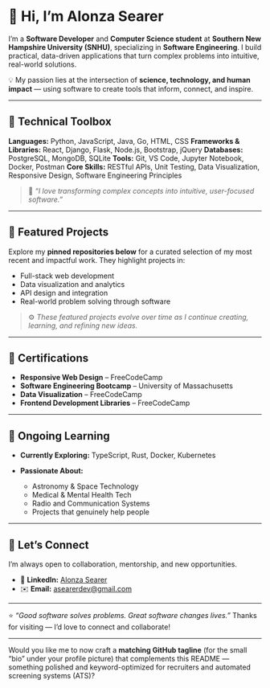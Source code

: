 # 👋 Hi, I’m Alonza Searer

I’m a **Software Developer** and **Computer Science student** at **Southern New Hampshire University (SNHU)**, specializing in **Software Engineering**. I build practical, data-driven applications that turn complex problems into intuitive, real-world solutions.

💡 My passion lies at the intersection of **science, technology, and human impact** — using software to create tools that inform, connect, and inspire.

---

## 🧰 Technical Toolbox

**Languages:** Python, JavaScript, Java, Go, HTML, CSS
**Frameworks & Libraries:** React, Django, Flask, Node.js, Bootstrap, jQuery
**Databases:** PostgreSQL, MongoDB, SQLite
**Tools:** Git, VS Code, Jupyter Notebook, Docker, Postman
**Core Skills:** RESTful APIs, Unit Testing, Data Visualization, Responsive Design, Software Engineering Principles

> 💬 *“I love transforming complex concepts into intuitive, user-focused software.”*

---

## 🌟 Featured Projects

Explore my **pinned repositories below** for a curated selection of my most recent and impactful work.
They highlight projects in:

* Full-stack web development
* Data visualization and analytics
* API design and integration
* Real-world problem solving through software

> ⚙️ *These featured projects evolve over time as I continue creating, learning, and refining new ideas.*

---

## 🏅 Certifications

* **Responsive Web Design** – FreeCodeCamp
* **Software Engineering Bootcamp** – University of Massachusetts
* **Data Visualization** – FreeCodeCamp
* **Frontend Development Libraries** – FreeCodeCamp

---

## 🌱 Ongoing Learning

* **Currently Exploring:** TypeScript, Rust, Docker, Kubernetes
* **Passionate About:**

  * Astronomy & Space Technology
  * Medical & Mental Health Tech
  * Radio and Communication Systems
  * Projects that genuinely help people

---

## 🤝 Let’s Connect

I’m always open to collaboration, mentorship, and new opportunities.

* 💼 **LinkedIn:** [Alonza Searer](https://linkedin.com/in/alonzasearer)
* ✉️ **Email:** [asearerdev@gmail.com](mailto:asearerdev@gmail.com)

---

⭐ *“Good software solves problems. Great software changes lives.”*
Thanks for visiting — I’d love to connect and collaborate!

---


Would you like me to now craft a **matching GitHub tagline** (for the small “bio” under your profile picture) that complements this README — something polished and keyword-optimized for recruiters and automated screening systems (ATS)?
